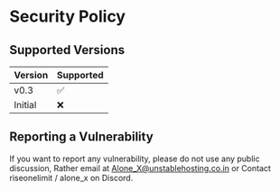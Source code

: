 # Security Policy

## Supported Versions

| Version | Supported          |
| ------- | ------------------ |
| v0.3   | :white_check_mark: |
| Initial | :x:                |

## Reporting a Vulnerability

If you want to report any vulnerability, please do not use any public discussion, Rather email at Alone_X@unstablehosting.co.in or Contact riseonelimit / alone_x on Discord.
